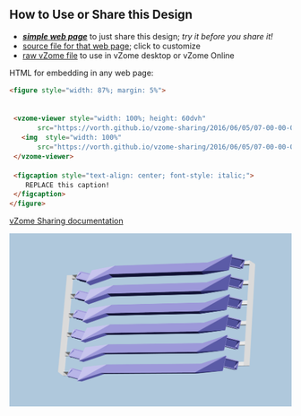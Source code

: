 
## How to Use or Share this Design

 - [***simple web page***](<https://vorth.github.io/vzome-sharing/2016/06/05/07-00-00-000Z-lavender-6-short-sprued/>) to just share this design; *try it before you share it!*
 - [source file for that web page](<https://github.com/vorth/vzome-sharing/edit/main/2016/06/05/07-00-00-000Z-lavender-6-short-sprued/index.md>); click to customize
 - [raw vZome file](<https://raw.githubusercontent.com/vorth/vzome-sharing/main/2016/06/05/07-00-00-000Z-lavender-6-short-sprued/lavender-6-short-sprued.vZome>) to use in vZome desktop or vZome Online
 
 HTML for embedding in any web page:
 ```html
<figure style="width: 87%; margin: 5%">
  
  
  <vzome-viewer style="width: 100%; height: 60dvh" 
        src="https://vorth.github.io/vzome-sharing/2016/06/05/07-00-00-000Z-lavender-6-short-sprued/lavender-6-short-sprued.vZome" >
    <img  style="width: 100%"
        src="https://vorth.github.io/vzome-sharing/2016/06/05/07-00-00-000Z-lavender-6-short-sprued/lavender-6-short-sprued.png" >
  </vzome-viewer>

  <figcaption style="text-align: center; font-style: italic;">
     REPLACE this caption!
  </figcaption>
</figure>

 ```

[vZome Sharing documentation](https://vzome.github.io/vzome/sharing.html#how-it-works)

![Image](<lavender-6-short-sprued.png>)

